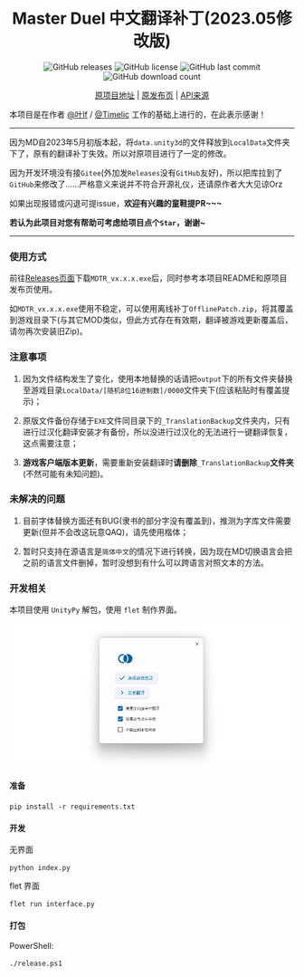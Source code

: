 <h1 align="center">Master Duel 中文翻译补丁(2023.05修改版)</h1>
<div align="center">

![GitHub releases](https://img.shields.io/github/v/release/mikualpha/master-duel-chinese-switch?style=flat-square)
![GitHub license](https://img.shields.io/github/license/mikualpha/master-duel-chinese-switch?style=flat-square)
![GitHub last commit](https://img.shields.io/github/last-commit/mikualpha/master-duel-chinese-switch?style=flat-square)
![GitHub download count](https://img.shields.io/github/downloads/mikualpha/master-duel-chinese-switch/total?style=flat-square)

[原项目地址](https://gitee.com/fetiss/master-duel-chinese-switch) | [原发布页](https://www.bilibili.com/read/cv21869124) | [API来源](https://ygocdb.com/)
  
</div>

本项目是在作者 [@叶lf](https://space.bilibili.com/23834819) / [@Timelic](https://space.bilibili.com/8664322) 工作的基础上进行的，在此表示感谢！

----

因为MD自2023年5月初版本起，将`data.unity3d`的文件释放到`LocalData`文件夹下了，原有的翻译补丁失效。所以对原项目进行了一定的修改。

因为开发环境没有接`Gitee`(外加发`Releases`没有`GitHub`友好)，所以把库拉到了`GitHub`来修改了……严格意义来说并不符合开源礼仪，还请原作者大大见谅Orz

如果出现报错或闪退可提issue，**欢迎有兴趣的童鞋提PR~~~**

**若认为此项目对您有帮助可考虑给项目点个`Star`，谢谢~**

----
### 使用方式
前往[Releases页面](https://github.com/mikualpha/master-duel-chinese-switch/releases)下载`MDTR_vx.x.x.exe`后，同时参考本项目README和原项目发布页使用。

如`MDTR_vx.x.x.exe`使用不稳定，可以使用离线补丁`OfflinePatch.zip`，将其覆盖到游戏目录下(与其它MOD类似，但此方式存在有效期，翻译被游戏更新覆盖后，请勿再次安装旧Zip)。

### 注意事项
1. 因为文件结构发生了变化，使用本地替换的话请把`output`下的所有文件夹替换至游戏目录`LocalData/[随机8位16进制数]/0000`文件夹下(应该粘贴时有覆盖提示)；

2. 原版文件备份存储于`EXE`文件同目录下的`_TranslationBackup`文件夹内，只有进行过汉化翻译安装才有备份，所以没进行过汉化的无法进行一键翻译恢复，这点需要注意；

3. **游戏客户端版本更新**，需要重新安装翻译时**请删除**`_TranslationBackup`**文件夹**(不然可能有未知问题)。

### 未解决的问题

1. 目前字体替换方面还有BUG(隶书的部分字没有覆盖到)，推测为字库文件需要更新(但并不会改这玩意QAQ)，请先使用楷体；

2. 暂时只支持在源语言是`简体中文`的情况下进行转换，因为现在MD切换语言会把之前的语言文件删掉，暂时没想到有什么可以跨语言对照文本的方法。

### 开发相关
本项目使用 `UnityPy` 解包，使用 `flet` 制作界面。

![](./images/display.jpg)
#### 准备

```
pip install -r requirements.txt
```

#### 开发

无界面

```
python index.py
```

flet 界面

```
flet run interface.py
```

#### 打包

PowerShell:

```
./release.ps1
```

